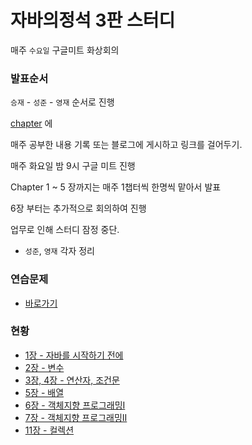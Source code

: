# 자바의정석 3판 스터디

매주 `수요일` 구글미트 화상회의

### 발표순서
`승재` - `성준` - `영재` 순서로 진행

[chapter](https://github.com/lsj8367/java-study/tree/master/chapter) 에

매주 공부한 내용 기록 또는 블로그에 게시하고 링크를 걸어두기.

매주 화요일 밤 9시 구글 미트 진행

Chapter 1 ~ 5 장까지는 매주 1챕터씩 한명씩 맡아서 발표

6장 부터는 추가적으로 회의하여 진행

업무로 인해 스터디 잠정 중단. 
- `성준`, `영재` 각자 정리

### 연습문제

- [바로가기](https://github.com/castello/javajungsuk3/blob/master/%EC%97%B0%EC%8A%B5%EB%AC%B8%EC%A0%9C%ED%92%80%EC%9D%B4/java_jungsuk3_%EC%97%B0%EC%8A%B5%EB%AC%B8%EC%A0%9C_20170131.pdf)

### 현황
- [1장 - 자바를 시작하기 전에](https://github.com/lsj8367/java-study/tree/master/chapter/01)
- [2장 - 변수](https://github.com/lsj8367/java-study/tree/master/chapter/02)
- [3장, 4장 - 연산자, 조건문](https://github.com/lsj8367/java-study/blob/master/chapter/03~04)
- [5장 - 배열](https://github.com/lsj8367/java-study/blob/master/chapter/05)
- [6장 - 객체지향 프로그래밍I](https://github.com/lsj8367/java-study/blob/master/chapter/06)
- [7장 - 객체지향 프로그래밍II](https://github.com/lsj8367/java-study/blob/master/chapter/07)
- [11장 - 컬렉션](https://github.com/lsj8367/java-study/blob/master/chapter/11)